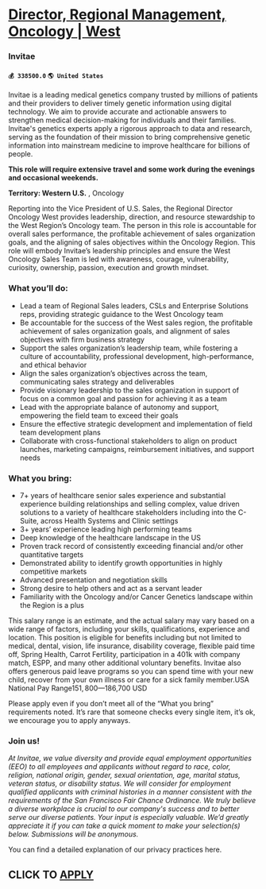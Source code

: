 # [Director, Regional Management, Oncology | West](https://www.remotewlb.com/apply/director-regional-management-oncology-west)  
### Invitae  
#### `💰 338500.0` `🌎 United States`  

Invitae is a leading medical genetics company trusted by millions of patients and their providers to deliver timely genetic information using digital technology. We aim to provide accurate and actionable answers to strengthen medical decision-making for individuals and their families. Invitae's genetics experts apply a rigorous approach to data and research, serving as the foundation of their mission to bring comprehensive genetic information into mainstream medicine to improve healthcare for billions of people.

 **This role will require extensive travel and some work during the evenings and occasional weekends.**

 **Territory: Western U.S.** , Oncology

Reporting into the Vice President of U.S. Sales, the Regional Director Oncology West provides leadership, direction, and resource stewardship to the West Region’s Oncology team. The person in this role is accountable for overall sales performance, the profitable achievement of sales organization goals, and the aligning of sales objectives within the Oncology Region. This role will embody Invitae’s leadership principles and ensure the West Oncology Sales Team is led with awareness, courage, vulnerability, curiosity, ownership, passion, execution and growth mindset.

### What you’ll do:

  * Lead a team of Regional Sales leaders, CSLs and Enterprise Solutions reps, providing strategic guidance to the West Oncology team
  * Be accountable for the success of the West sales region, the profitable achievement of sales organization goals, and alignment of sales objectives with firm business strategy
  * Support the sales organization’s leadership team, while fostering a culture of accountability, professional development, high-performance, and ethical behavior
  * Align the sales organization’s objectives across the team, communicating sales strategy and deliverables
  * Provide visionary leadership to the sales organization in support of focus on a common goal and passion for achieving it as a team
  * Lead with the appropriate balance of autonomy and support, empowering the field team to exceed their goals
  * Ensure the effective strategic development and implementation of field team development plans
  * Collaborate with cross-functional stakeholders to align on product launches, marketing campaigns, reimbursement initiatives, and support needs

### What you bring:

  * 7+ years of healthcare senior sales experience and substantial experience building relationships and selling complex, value driven solutions to a variety of healthcare stakeholders including into the C-Suite, across Health Systems and Clinic settings
  * 3+ years’ experience leading high performing teams
  * Deep knowledge of the healthcare landscape in the US
  * Proven track record of consistently exceeding financial and/or other quantitative targets
  * Demonstrated ability to identify growth opportunities in highly competitive markets
  * Advanced presentation and negotiation skills
  * Strong desire to help others and act as a servant leader
  * Familiarity with the Oncology and/or Cancer Genetics landscape within the Region is a plus

This salary range is an estimate, and the actual salary may vary based on a wide range of factors, including your skills, qualifications, experience and location. This position is eligible for benefits including but not limited to medical, dental, vision, life insurance, disability coverage, flexible paid time off, Spring Health, Carrot Fertility, participation in a 401k with company match, ESPP, and many other additional voluntary benefits. Invitae also offers generous paid leave programs so you can spend time with your new child, recover from your own illness or care for a sick family member.USA National Pay Range$151,800—$186,700 USD

Please apply even if you don’t meet all of the “What you bring” requirements noted. It’s rare that someone checks every single item, it’s ok, we encourage you to apply anyways.

### Join us!

 _At Invitae, we value diversity and provide equal employment opportunities (EEO) to all employees and applicants without regard to race, color, religion, national origin, gender, sexual orientation, age, marital status, veteran status, or disability status. We will consider for employment qualified applicants with criminal histories in a manner consistent with the requirements of the San Francisco Fair Chance Ordinance._ _We truly believe a diverse workplace is crucial to our company's success and to better serve our diverse patients. Your input is especially valuable. We’d greatly appreciate it if you can take a quick moment to make your selection(s) below. Submissions will be anonymous._

You can find a detailed explanation of our privacy practices here.

  
## CLICK TO [APPLY](https://www.remotewlb.com/apply/director-regional-management-oncology-west)

